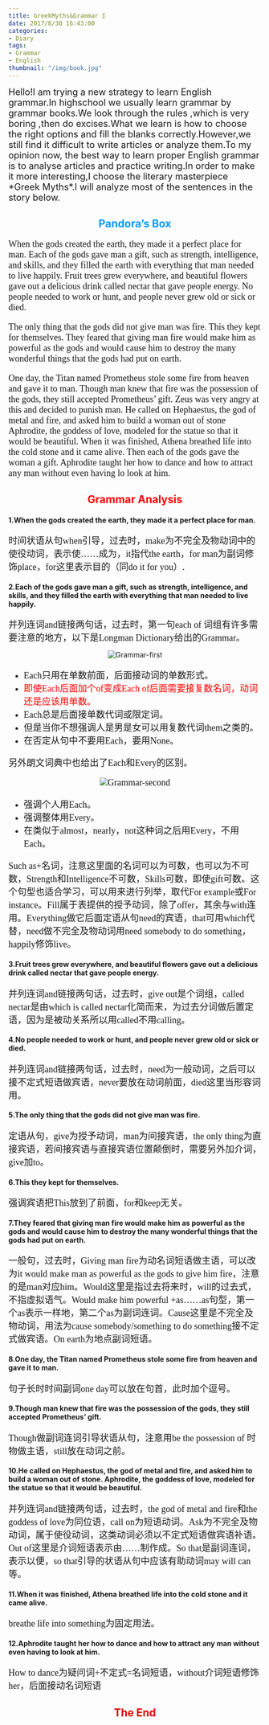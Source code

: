 ```yaml
---
title: GreekMyths&Grammar I
date: 2017/8/30 16:43:00
categories: 
- Diary
tags:
- Grammar
- English
thumbnail: "/img/book.jpg"
---
```

<font size=4 >
Hello!I am trying a new strategy to learn English grammar.In highschool we usually learn grammar by grammar books.We look through the rules ,which is very boring ,then do excises.What we learn is how to choose the right options and fill the blanks correctly.However,we still find it difficult to write articles or analyze them.To my opinion now, the best way to learn proper English grammar is to analyse articles and practice writing.In order to make it more interesting,I choose the literary masterpiece *Greek Myths*.I will analyze most of the sentences in the story below.
</font>

## <font color=#0099ff><center> Pandora’s Box </center></font> ##

<font size=4 face="微软雅黑">
When the gods created the earth, they made it a perfect place for man. Each of the gods gave man a gift, such as strength, intelligence, and skills, and they filled the earth with everything that man needed to live happily. Fruit trees grew everywhere, and beautiful flowers gave out a delicious drink called nectar that gave people energy. No people needed to work or hunt, and people never grew old or sick or died.

The only thing that the gods did not give man was fire. This they kept for themselves. They feared that giving man fire would make him as powerful as the gods and would cause him to destroy the many wonderful things that the gods had put on earth.

One day, the Titan named Prometheus stole some fire from heaven and gave it to man. Though man knew that fire was the possession of the gods, they still accepted Prometheus’ gift. Zeus was very angry at this and decided to punish man. He called on Hephaestus, the god of metal and fire, and asked him to build a woman out of stone Aphrodite, the goddess of love, modeled for the statue so that it would be beautiful. When it was finished, Athena breathed life into the cold stone and it came alive. Then each of the gods gave the woman a gift. Aphrodite taught her how to dance and how to attract any man without even having lo look at him.
</font>

## <font color=red><center>Grammar Analysis</center> </font> ##

#### 1.When the gods created the earth, they made it a perfect place for man.
<font size=4 face="微软雅黑">
时间状语从句when引导，过去时，make为不完全及物动词中的使役动词，表示使……成为，it指代the earth，for man为副词修饰place，for这里表示目的（同do it for you）.
</font>

#### 2.Each of the gods gave man a gift, such as strength, intelligence, and skills, and they filled the earth with everything that man needed to live happily.

<font size=4 face="微软雅黑">
并列连词and链接两句话，过去时，第一句each of 词组有许多需要注意的地方，以下是Longman Dictionary给出的Grammar。
</font>

<center>

![Grammar-first](GreekMyths&Grammar/Grammar-first.png)

</center>

<font size=4 face="微软雅黑">

- Each只用在单数前面，后面接动词的单数形式。
- <font color=red>即使Each后面加个of变成Each of后面需要接复数名词，动词还是应该用单数。</font>
- Each总是后面接单数代词或限定词。
- 但是当你不想强调人是男是女可以用复数代词them之类的。
- 在否定从句中不要用Each，要用None。

另外朗文词典中也给出了Each和Every的区别。
<center>

![Grammar-second](GreekMyths&Grammar/Grammar-second.png)

</center>

- 强调个人用Each。
- 强调整体用Every。
- 在类似于almost，nearly，not这种词之后用Every，不用Each。

Such as+名词，注意这里面的名词可以为可数，也可以为不可数，Strength和Intelligence不可数，Skills可数，即使gift可数。这个句型也适合学习，可以用来进行列举，取代For example或For instance。Fill属于表提供的授予动词，除了offer，其余与with连用。Everything做它后面定语从句need的宾语，that可用which代替，need做不完全及物动词用need somebody to do something，happily修饰live。
</font>

#### 3.Fruit trees grew everywhere, and beautiful flowers gave out a delicious drink called nectar that gave people energy.
<font size=4 face="微软雅黑">
并列连词and链接两句话，过去时，give out是个词组，called nectar是由which is called nectar化简而来，为过去分词做后置定语，因为是被动关系所以用called不用calling。
</font>

#### 4.No people needed to work or hunt, and people never grew old or sick or died.
<font size=4 face="微软雅黑">
并列连词and链接两句话，过去时，need为一般动词，之后可以接不定式短语做宾语，never要放在动词前面，died这里当形容词用。
</font>

#### 5.The only thing that the gods did not give man was fire.
<font size=4 face="微软雅黑">
定语从句，give为授予动词，man为间接宾语，the only thing为直接宾语，若间接宾语与直接宾语位置颠倒时，需要另外加介词，give加to。
</font>

#### 6.This they kept for themselves.
<font size=4 face="微软雅黑">
强调宾语把This放到了前面，for和keep无关。
</font>

#### 7.They feared that giving man fire would make him as powerful as the gods and would cause him to destroy the many wonderful things that the gods had put on earth.
<font size=4 face="微软雅黑">
一般句，过去时，Giving man fire为动名词短语做主语，可以改为it would make man as powerful as the gods to give him fire，注意的是man对应him。Would这里是指过去将来时，will的过去式，不指虚拟语气。Would make him powerful +as……as句型，第一个as表示一样地，第二个as为副词连词。Cause这里是不完全及物动词，用法为cause somebody/something to do something接不定式做宾语。On earth为地点副词短语。
</font>

#### 8.One day, the Titan named Prometheus stole some fire from heaven and gave it to man. 
<font size=4 face="微软雅黑">
句子长时时间副词one day可以放在句首，此时加个逗号。
</font>

#### 9.Though man knew that fire was the possession of the gods, they still accepted Prometheus’ gift. 
<font size=4 face="微软雅黑">
Though做副词连词引导状语从句，注意用be the possession of 时物做主语，still放在动词之前。
</font>

#### 10.He called on Hephaestus, the god of metal and fire, and asked him to build a woman out of stone. Aphrodite, the goddess of love, modeled for the statue so that it would be beautiful. 
<font size=4 face="微软雅黑">
并列连词and链接两句话，过去时，the god of metal and fire和the goddess of love为同位语，call on为短语动词。Ask为不完全及物动词，属于使役动词，这类动词必须以不定式短语做宾语补语。Out of这里是介词短语表示由……制作成。So that是副词连词，表示以便，so that引导的状语从句中应该有助动词may will can 等。
</font>

#### 11.When it was finished, Athena breathed life into the cold stone and it came alive. 
<font size=4 face="微软雅黑">
breathe life into something为固定用法。
</font>

#### 12.Aphrodite taught her how to dance and how to attract any man without even having to look at him.
<font size=4 face="微软雅黑">
How to dance为疑问词+不定式=名词短语，without介词短语修饰her，后面接动名词短语
</font>

## <font color=yellowish><center>The End</center> ##